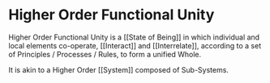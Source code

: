 # Higher Order Functional Unity
Higher Order Functional Unity is a [[State of Being]] in which individual and local elements co-operate, [[Interact]] and [[Interrelate]], according to a set of Principles / Processes / Rules, to form a unified Whole. 

It is akin to a Higher Order [[System]] composed of Sub-Systems. 
